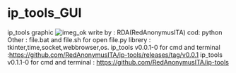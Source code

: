 # ip_tools_GUI
ip_tools graphic ![imeg_ok](https://user-images.githubusercontent.com/78427215/130823701-16af3533-09f3-4b70-a67a-511d5a2375ac.png)
write by : RDA(RedAnonymusITA)
cod: python 
Other : file.bat and file.sh for open file.py
librery : tkinter,time,socket,webbrowser,os.
ip_tools v0.0.1-0 for cmd and terminal :https://github.com/RedAnonymusITA/ip-tools/releases/tag/v0.0.1
ip_tools v0.1.1-0 for cmd and terminal : https://github.com/RedAnonymusITA/ip-tools
